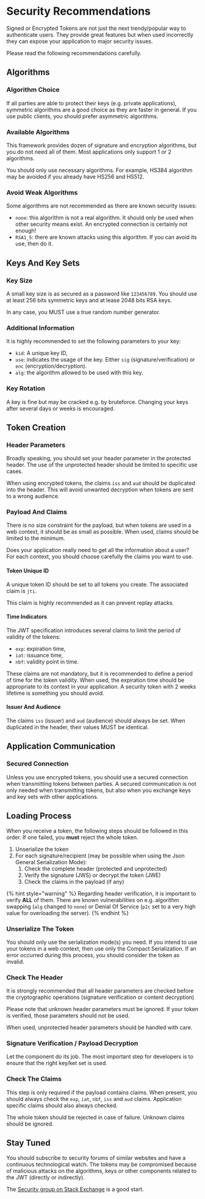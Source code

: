 # Security Recommendations

Signed or Encrypted Tokens are not just the next trendy/popular way to authenticate users. They provide great features but when used incorrectly they can expose your application to major security issues.

Please read the following recommendations carefully.

## Algorithms

### Algorithm Choice

If all parties are able to protect their keys (e.g. private applications), symmetric algorithms are a good choice as they are faster in general. If you use public clients, you should prefer asymmetric algorithms.

### Available Algorithms

This framework provides dozen of signature and encryption algorithms, but you do not need all of them. Most applications only support 1 or 2 algorithms.

You should only use necessary algorithms. For example, HS384 algorithm may be avoided if you already have HS256 and HS512.

### Avoid Weak Algorithms

Some algorithms are not recommended as there are known security issues:

* `none`: this algorithm is not a real algorithm. It should only be used when other security means exist. An encrypted connection is certainly not enough!
* `RSA1_5`: there are known attacks using this algorithm. If you can avoid its use, then do it.

## Keys And Key Sets

### Key Size

A small key size is as secured as a password like `123456789`. You should use at least 256 bits symmetric keys and at lease 2048 bits RSA keys.

In any case, you MUST use a true random number generator.

### Additional Information

It is highly recommended to set the following parameters to your key:

* `kid`: A unique key ID,
* `use`: indicates the usage of the key. Either `sig` (signature/verification) or `enc` (encryption/decryption).&#x20;
* `alg`: the algorithm allowed to be used with this key.

### Key Rotation

A key is fine but may be cracked e.g. by bruteforce. Changing your keys after several days or weeks is encouraged.

## Token Creation

### Header Parameters

Broadly speaking, you should set your header parameter in the protected header. The use of the unprotected header should be limited to specific use cases.

When using encrypted tokens, the claims `iss` and `aud` should be duplicated into the header. This will avoid unwanted decryption when tokens are sent to a wrong audience.

### Payload And Claims

There is no size constraint for the payload, but when tokens are used in a web context, it should be as small as possible. When used, claims should be limited to the minimum.

Does your application really need to get all the information about a user? For each context, you should choose carefully the claims you want to use.

#### Token Unique ID

A unique token ID should be set to all tokens you create. The associated claim is `jti`.

This claim is highly recommended as it can prevent replay attacks.

#### Time Indicators

The JWT specification introduces several claims to limit the period of validity of the tokens:

* `exp`: expiration time,
* `iat`: issuance time,
* `nbf`: validity point in time.

These claims are not mandatory, but it is recommended to define a period of time for the token validity. When used, the expiration time should be appropriate to its context in your application. A security token with 2 weeks lifetime is something you should avoid.

#### Issuer And Audience

The claims `iss` (issuer) and `aud` (audience) should always be set. When duplicated in the header, their values MUST be identical.

## Application Communication

### Secured Connection

Unless you use encrypted tokens, you should use a secured connection when transmitting tokens between parties. A secured communication is not only needed when transmitting tokens, but also when you exchange keys and key sets with other applications.

## Loading Process

When you receive a token, the following steps should be followed in this order. If one failed, you **must** reject the whole token.

1. Unserialize the token
2. For each signature/recipient (may be possible when using the Json General Serialization Mode):
   1. Check the complete header (protected and unprotected)
   2. Verify the signature (JWS) or decrypt the token (JWE)
   3. Check the claims in the payload (if any)

{% hint style="warning" %}
Regarding header verification, it is important to verify **ALL** of them. There are known vulnerabilities on e.g. algorithm swapping (`alg` changed to `none`) or Denial Of Service (`p2c` set to a very high value for overloading the server).
{% endhint %}

### Unserialize The Token

You should only use the serialization mode(s) you need. If you intend to use your tokens in a web context, then use only the Compact Serialization. If an error occurred during this process, you should consider the token as invalid.

### Check The Header

It is strongly recommended that all header parameters are checked before the cryptographic operations (signature verification or content decryption)

Please note that unknown header parameters must be ignored. If your token is verified, those parameters should not be used.

When used, unprotected header parameters should be handled with care.

### Signature Verification / Payload Decryption

Let the component do its job. The most important step for developers is to ensure that the right key/ket set is used.

### Check The Claims

This step is only required if the payload contains claims. When present, you should always check the `exp`, `iat`, `nbf`, `iss` and `aud` claims. Application specific claims should also always checked.

The whole token should be rejected in case of failure. Unknown claims should be ignored.

## Stay Tuned

You should subscribe to security forums of similar websites and have a continuous technological watch. The tokens may be compromised because of malicious attacks on the algorithms, keys or other components related to the JWT (directly or indirectly).

The [Security group on Stack Exchange](https://security.stackexchange.com/) is a good start.
